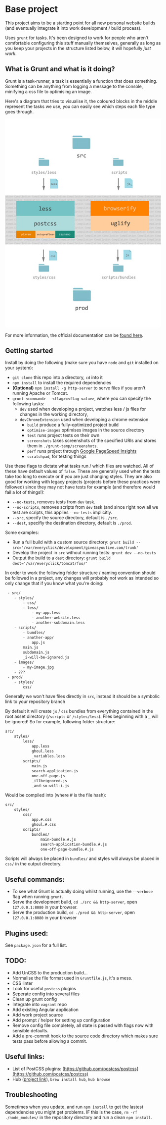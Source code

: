 Base project
===

This project aims to be a starting point for all new personal website builds (and eventually integrate it into work development / build process).

Uses `grunt` for tasks. It's been designed to work for people who aren't comfortable configuring this stuff manually themselves, generally as long as you keep your projects in the structure listed below, it will hopefully *just work*.

What is Grunt and what is it doing?
---

Grunt is a task-runner, a task is essentially a function that does something. Something can be anything from logging a message to the console, minifying a css file to optimising an image.

Here's a diagram that tries to visualise it, the coloured blocks in the middle represent the tasks we use, you can easily see which steps each file type goes through.

![Grunt Diagram](misc/diagram.jpg?raw=true "Grunt diagram")

For more information, the official documentation can be [found here](http://gruntjs.com/).


Getting started
---

Install by doing the following (make sure you have `node` and `git` installed on your system):
- `git clone` this repo into a directory, `cd` into it
- `npm install` to install the required dependencies
- **(Optional)** `npm install -g http-server` to serve files if you aren't running Apache or Tomcat.
- `grunt <command> --<flag>=<flag-value>`, where you can specify the following tasks:
	- `dev` used when developing a project, watches less / js files for changes in the working directory,
  - `devChromeExtension` used when developing a chrome extension
	- `build` produce a fully-optimized project build
	- `optimise-images` optimises images in the source directory
	- `test` runs project tests on their own
	- `screenshots` takes screenshots of the specified URIs and stores them in `./grunt-temp/screenshots`.
	- `perf` runs project through [Google PageSpeed Insights](https://developers.google.com/speed/pagespeed/insights/)
	- `scratchpad`, for testing things

Use these flags to dictate what tasks run / which files are watched. All of these have default values of `false`. These are generally used when the tests take too long to execute or if you are just changing styles. They are also good for working with legacy projects (projects before these practices were followed) since they may not have tests for example (and therefore would fail a lot of things!):

- `--no-tests`, removes tests from `dev` task.
- `--no-scripts`, removes scripts from `dev` task (and since right now all we test are scripts, this applies `--no-tests` implicitly.
- `--src`, specify the source directory, default is `./src`.
- `--dest`, specifiy the destination directory, default is `./prod`.

Some examples:

- Run a full build with a custom source directory: `grunt build --src='/var/everyclick/development/giveasyoulive.com/trunk'`
- Develop the project in `src` without running tests: `grunt dev --no-tests`
- Output the build to a `dest` directory: `grunt build dest='/var/everyclick/tomcat/foo/'`


In order to work the following folder structure / naming convention should be followed in a project, any changes will probably not work as intended so only change that if you know what you're doing:

     - src/
     	- styles/
     		- css/
     		- less/
     			- my-app.less
     			- another-website.less
     			- another-subdomain.less
     	- scripts/
     		- bundles/
     		- another-app/
     			app.js
     		main.js
     		subdomain.js
     		_i-will-be-ignored.js
     	- images/
     		- my-image.jpg
     	- ???
     - prod/
     	- styles/
     		css/

Generally we won't have files directly in `src`, instead it should be a symbolic link to your repository branch

By default it will create `js` / `css` bundles from everything contained in the root asset directory (`/scripts` or `/styles/less`). Files beginning with a `_` will be ignored! So for example, following folder structure:

	src/
		styles/
			less/
				app.less
				ghoul.less
				_variables.less
			scripts/
				main.js
				search-application.js
				one-off-page.js
				_illbeignored.js
				_and-so-will-i.js

Would be compiled into (where # is the file hash):

	src/
		styles/
			css/
				app.#.css
				ghoul.#.css
			scripts/
				bundles/
					main-bundle.#.js
					search-application-bundle.#.js
					one-off-page-bundle.#.js

Scripts will always be placed in `bundles/` and styles will always be placed in `css/` in the output directory.

Useful commands:
---

- To see what Grunt is actually doing whilst running, use the `--verbose` flag when running `grunt`.
- Serve the development build, `cd ./src && http-server`, open `127.0.0.1:8080` in your browser.
- Serve the production build, `cd ./prod && http-server`, open `127.0.0.1:8080` in your browser

Plugins used:
---

See `package.json` for a full list.

TODO:
---

- Add UnCSS to the production build...
- Normalise the file format used in `Gruntfile.js`, it's a mess.
- CSS linter
- Look for useful `postcss` plugins
- Seperate config into several files
- Clean up grunt config
- Integrate into `vagrant` repo
- Add existing Angular application
- Add work project source
- Add prompt / helper for setting up configuration
- Remove config file completely, all state is passed with flags now with sensible defaults.
- Add a pre-commit hook to the source code directory which makes sure tests pass before allowing a commit.

Useful links:
---

- List of PostCSS plugins: [https://github.com/postcss/postcss](https://github.com/postcss/postcss)
- Hub ([project link](https://hub.github.com/)), `brew install hub`, `hub browse`

Troubleshooting
---

Sometimes when you update, and run `npm install` to get the lastest dependencies you might get problems. IF this is the case, `rm -rf ./node_modules/` in the repository directory and run a clean `npm install`.

